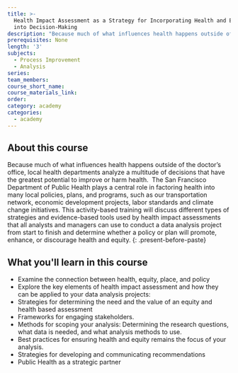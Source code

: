 ```yaml
---
title: >-
  Health Impact Assessment as a Strategy for Incorporating Health and Equity
  into Decision-Making
description: "Because much of what influences health happens outside of the doctor’s office, local health departments analyze a multitude of decisions that have the greatest potential to improve or harm health. \_The San Francisco Department of Public Health plays a central role in factoring health into many local policies, plans, and programs, such as our transportation network, economic development projects, labor standards and climate change initiatives. This activity-based training will discuss different types of strategies and evidence-based tools used by health impact assessments that all analysts and managers can use to conduct a data analysis project from start to finish and determine whether a policy or plan will promote, enhance, or discourage health and equity."
prerequisites: None
length: '3'
subjects:
  - Process Improvement
  - Analysis
series:
team_members:
course_short_name:
course_materials_link:
order:
category: academy
categories:
  - academy
---
```



## About this course

Because much of what influences health happens outside of the doctor’s office, local health departments analyze a multitude of decisions that have the greatest potential to improve or harm health. &nbsp;The San Francisco Department of Public Health plays a central role in factoring health into many local policies, plans, and programs, such as our transportation network, economic development projects, labor standards and climate change initiatives. This activity-based training will discuss different types of strategies and evidence-based tools used by health impact assessments that all analysts and managers can use to conduct a data analysis project from start to finish and determine whether a policy or plan will promote, enhance, or discourage health and equity.
{: .present-before-paste}

## What you'll learn in this course

* Examine the connection between health, equity, place, and policy
* Explore the key elements of health impact assessment and how they can be applied to your data analysis projects:
* Strategies for determining the need and the value of an equity and health based assessment
* Frameworks for engaging stakeholders.
* Methods for scoping your analysis: Determining the research questions, what data is needed, and what analysis methods to use.
* Best practices for ensuring health and equity remains the focus of your analysis.
* Strategies for developing and communicating recommendations
* Public Health as a strategic partner